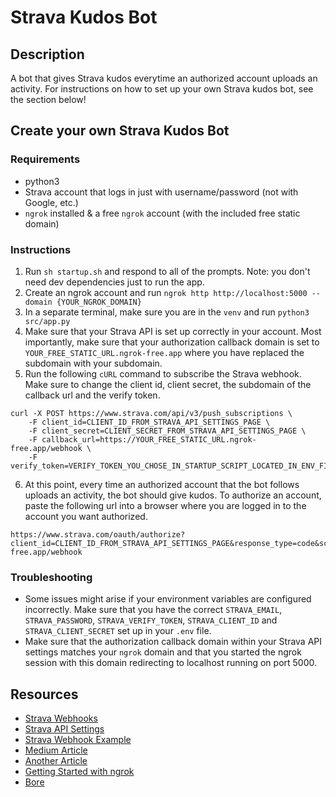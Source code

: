 # Strava Kudos Bot

## Description

A bot that gives Strava kudos everytime an authorized account uploads an activity. For instructions on how to set up your own Strava kudos bot, see the section below!

## Create your own Strava Kudos Bot

### Requirements

-   python3
-   Strava account that logs in just with username/password (not with Google, etc.)
-   `ngrok` installed & a free `ngrok` account (with the included free static domain)

### Instructions

1. Run `sh startup.sh` and respond to all of the prompts. Note: you don't need dev dependencies just to run the app.
2. Create an ngrok account and run `ngrok http http://localhost:5000 --domain {YOUR_NGROK_DOMAIN}`
3. In a separate terminal, make sure you are in the `venv` and run `python3 src/app.py`
4. Make sure that your Strava API is set up correctly in your account. Most importantly, make sure that your authorization callback domain is set to `YOUR_FREE_STATIC_URL.ngrok-free.app` where you have replaced the subdomain with your subdomain.
5. Run the following `cURL` command to subscribe the Strava webhook. Make sure to change the client id, client secret, the subdomain of the callback url and the verify token.

```
curl -X POST https://www.strava.com/api/v3/push_subscriptions \
    -F client_id=CLIENT_ID_FROM_STRAVA_API_SETTINGS_PAGE \
    -F client_secret=CLIENT_SECRET_FROM_STRAVA_API_SETTINGS_PAGE \
    -F callback_url=https://YOUR_FREE_STATIC_URL.ngrok-free.app/webhook \
    -F verify_token=VERIFY_TOKEN_YOU_CHOSE_IN_STARTUP_SCRIPT_LOCATED_IN_ENV_FILE
```

6. At this point, every time an authorized account that the bot follows uploads an activity, the bot should give kudos. To authorize an account, paste the following url into a browser where you are logged in to the account you want authorized.

```
https://www.strava.com/oauth/authorize?client_id=CLIENT_ID_FROM_STRAVA_API_SETTINGS_PAGE&response_type=code&scope=activity:read_all&redirect_uri=https://YOUR_FREE_STATIC_URL.ngrok-free.app/webhook
```

### Troubleshooting

-   Some issues might arise if your environment variables are configured incorrectly. Make sure that you have the correct `STRAVA_EMAIL`, `STRAVA_PASSWORD`, `STRAVA_VERIFY_TOKEN`, `STRAVA_CLIENT_ID` and `STRAVA_CLIENT_SECRET` set up in your `.env` file.
-   Make sure that the authorization callback domain within your Strava API settings matches your `ngrok` domain and that you started the ngrok session with this domain redirecting to localhost running on port 5000.

## Resources

-   [Strava Webhooks](https://developers.strava.com/docs/webhooks/)
-   [Strava API Settings](https://www.strava.com/settings/api)
-   [Strava Webhook Example](https://developers.strava.com/docs/webhookexample/)
-   [Medium Article](https://medium.com/@eric.l.m.thomas/setting-up-strava-webhooks-e8b825329dc7)
-   [Another Article](https://www.curtiscode.dev/post/project/displaying-strava-stats-using-webhooks/)
-   [Getting Started with ngrok](https://ngrok.com/docs/getting-started/)
-   [Bore](https://github.com/ekzhang/bore)
